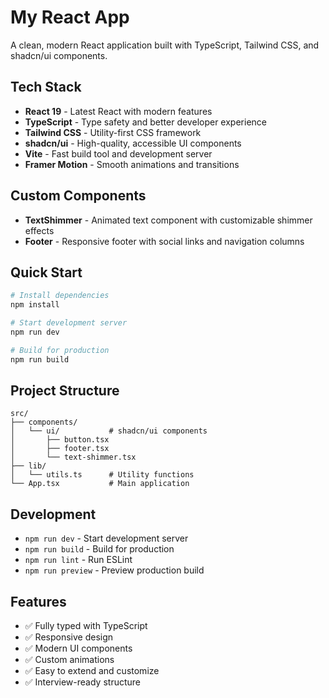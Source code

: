 # My React App

A clean, modern React application built with TypeScript, Tailwind CSS, and shadcn/ui components.

## Tech Stack

- **React 19** - Latest React with modern features
- **TypeScript** - Type safety and better developer experience
- **Tailwind CSS** - Utility-first CSS framework
- **shadcn/ui** - High-quality, accessible UI components
- **Vite** - Fast build tool and development server
- **Framer Motion** - Smooth animations and transitions

## Custom Components

- **TextShimmer** - Animated text component with customizable shimmer effects
- **Footer** - Responsive footer with social links and navigation columns

## Quick Start

```bash
# Install dependencies
npm install

# Start development server
npm run dev

# Build for production
npm run build
```

## Project Structure

```
src/
├── components/
│   └── ui/           # shadcn/ui components
│       ├── button.tsx
│       ├── footer.tsx
│       └── text-shimmer.tsx
├── lib/
│   └── utils.ts      # Utility functions
└── App.tsx           # Main application
```

## Development

- `npm run dev` - Start development server
- `npm run build` - Build for production
- `npm run lint` - Run ESLint
- `npm run preview` - Preview production build

## Features

- ✅ Fully typed with TypeScript
- ✅ Responsive design
- ✅ Modern UI components
- ✅ Custom animations
- ✅ Easy to extend and customize
- ✅ Interview-ready structure
